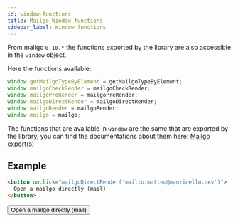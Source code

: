 ```yaml
---
id: window-functions
title: Mailgo Window functions
sidebar_label: Window functions
---
```


From mailgo `0.10.*` the functions exported by the library are also accessible in the `window` object.

Here the functions available:

```js
window.getMailgoTypeByElement = getMailgoTypeByElement;
window.mailgoCheckRender = mailgoCheckRender;
window.mailgoPreRender = mailgoPreRender;
window.mailgoDirectRender = mailgoDirectRender;
window.mailgoRender = mailgoRender;
window.mailgo = mailgo;
```

The functions that are available in `window` are the same that are exported by the library, you can find the documentations about them here: [Mailgo export(s)](/docs/mailgo-exports)

## Example

```html
<button onclick="mailgoDirectRender('mailto:matteo@manzinello.dev')">
  Open a mailgo directly (mail)
</button>
```

<button onclick="mailgoDirectRender('mailto:matteo@manzinello.dev')">
  Open a mailgo directly (mail)
</button>
